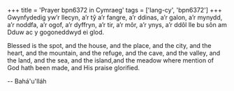 +++
title = 'Prayer bpn6372 in Cymraeg'
tags = ['lang-cy', 'bpn6372']
+++
Gwynfydedig yw’r llecyn, a’r tŷ  a’r fangre, a’r ddinas, a’r galon, a’r mynydd, a’r noddfa, a’r ogof, a’r dyffryn, a’r tir, a’r môr, a’r ynys, a’r ddôl lle bu sôn am Dduw ac y gogoneddwyd ei glod.

Blessed is the spot, and the house, and the place, and the city, and the heart, and the mountain, and the refuge, and the cave, and the valley, and the land, and the sea, and the island,and the meadow where mention of God hath been made, and His praise glorified.

-- Bahá'u'lláh
